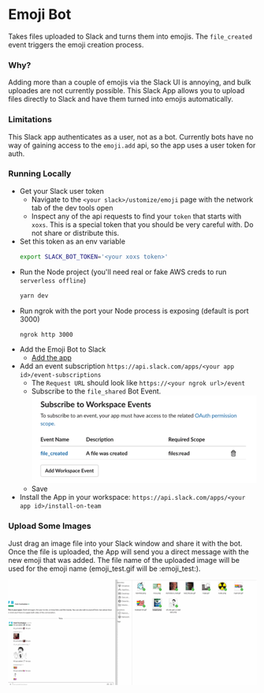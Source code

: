 # Emoji Bot

Takes files uploaded to Slack and turns them into emojis. The `file_created` event triggers the emoji creation process.

### Why?

Adding more than a couple of emojis via the Slack UI is annoying, and bulk uploades are not currently possible. This Slack App allows you to upload files directly to Slack and have them turned into emojis automatically.

### Limitations

This Slack app authenticates as a user, not as a bot. Currently bots have no way of gaining access to the `emoji.add` api, so the app uses a user token for auth.

### Running Locally

- Get your Slack user token
  - Navigate to the `<your slack>/ustomize/emoji` page with the network tab of the dev tools open
  - Inspect any of the api requests to find your `token` that starts with `xoxs`. This is a special token that you should be very careful with. Do not share or distribute this.
- Set this token as an env variable
  ```bash
  export SLACK_BOT_TOKEN='<your xoxs token>'
  ```
- Run the Node project (you'll need real or fake AWS creds to run `serverless offline`)
  ```bash
  yarn dev
  ```
- Run ngrok with the port your Node process is exposing (default is port 3000)
  ```bash
  ngrok http 3000
  ```
- Add the Emoji Bot to Slack
  - [Add the app](https://api.slack.com/apps)
- Add an event subscription `https://api.slack.com/apps/<your app id>/event-subscriptions`
  - The `Request URL` should look like `https://<your ngrok url>/event`
  - Subscribe to the `file_shared` Bot Event.
    ![event_scope](docs/event_scopes.png)
  - Save
- Install the App in your workspace: `https://api.slack.com/apps/<your app id>/install-on-team`

### Upload Some Images

Just drag an image file into your Slack window and share it with the bot. Once the file is uploaded, the App will send you a direct message with the new emoji that was added. The file name of the uploaded image will be used for the emoji name (emoji_test.gif will be :emoji_test:).

![uploading](docs/upload.gif)
